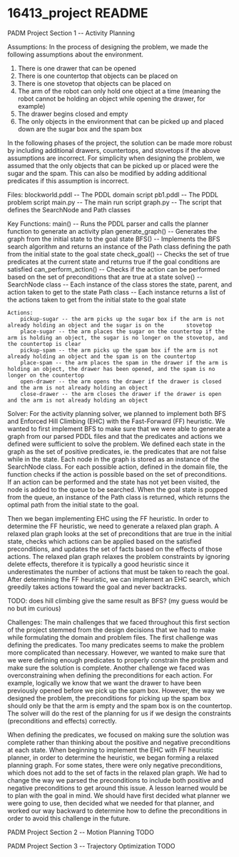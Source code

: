 # 16413_project README
PADM Project Section 1 -- Activity Planning

Assumptions: 
In the process of designing the problem, we made the following assumptions about the environment.
1) There is one drawer that can be opened
2) There is one countertop that objects can be placed on
3) There is one stovetop that objects can be placed on
4) The arm of the robot can only hold one object at a time (meaning the robot cannot be holding an object while opening the drawer, for example)
5) The drawer begins closed and empty
6) The only objects in the environment that can be picked up and placed down are the sugar box and the spam box

In the following phases of the project, the solution can be made more robust by including additional drawers, countertops, and stovetops if the above assumptions are incorrect. For simplicity when designing the problem, we assumed that the only objects that can be picked up or placed were the sugar and the spam. This can also be modified by adding additional predicates if this assumption is incorrect.

Files: 
    blockworld.pddl -- The PDDL domain script
    pb1.pddl --  The PDDL problem script
    main.py -- The main run script
    graph.py -- The script that defines the SearchNode and Path classes

Key Functions: 
    main() -- Runs the PDDL parser and calls the planner function to generate an activity plan
    generate_graph() -- Generates the graph from the initial state to the goal state
    BFS() -- Implements the BFS search algorithm and returns an instance of the Path class defining the path from the initial state to the goal state
    check_goal() -- Checks the set of true predicates at the current state and returns true if the goal conditions are satisfied
    can_perform_action() -- Checks if the action can be performed based on the set of preconditions that are true at a state
    solve() -- 
    SearchNode class -- Each instance of the class stores the state, parent, and action taken to get to the state
    Path class -- Each instance returns a list of the actions taken to get from the initial state to the goal state

    Actions:
        pickup-sugar -- the arm picks up the sugar box if the arm is not already holding an object and the sugar is on the       stovetop
        place-sugar -- the arm places the sugar on the countertop if the arm is holding an object, the sugar is no longer on the stovetop, and the countertop is clear
        pickup-spam -- the arm picks up the spam box if the arm is not already holding an object and the spam is on the countertop
        place-spam -- the arm places the spam in the drawer if the arm is holding an object, the drawer has been opened, and the spam is no longer on the countertop
        open-drawer -- the arm opens the drawer if the drawer is closed and the arm is not already holding an object
        close-drawer -- the arm closes the drawer if the drawer is open and the arm is not already holding an object

Solver:
For the activity planning solver, we planned to implement both BFS and Enforced Hill Climbing (EHC) with the Fast-Forward (FF) heuristic. We wanted to first implement BFS to make sure that we were able to generate a graph from our parsed PDDL files and that the predicates and actions we defined were sufficient to solve the problem. We defined each state in the graph as the set of positive predicates, ie. the predicates that are not false while in the state. Each node in the graph is stored as an instance of the SearchNode class. For each possible action, defined in the domain file, the function checks if the action is possible based on the set of preconditions. If an action can be performed and the state has not yet been visited, the node is added to the queue to be searched. When the goal state is popped from the queue, an instance of the Path class is returned, which returns the optimal path from the initial state to the goal.

Then we began implementing EHC using the FF heuristic. In order to determine the FF heuristic, we need to generate a relaxed plan graph. A relaxed plan graph looks at the set of preconditions that are true in the initial state, checks which actions can be applied based on the satisfied preconditions, and updates the set of facts based on the effects of those actions. The relaxed plan graph relaxes the problem constraints by ignoring delete effects, therefore it is typically a good heuristic since it underestimates the number of actions that must be taken to reach the goal. After determining the FF heuristic, we can implement an EHC search, which greedily takes actions toward the goal and never backtracks.

TODO: does hill climbing give the same result as BFS? (my guess would be no but im curious)

Challenges:
The main challenges that we faced throughout this first section of the project stemmed from the design decisions that we had to make while formulating the domain and problem files. The first challenge was defining the predicates. Too many predicates seems to make the problem more complicated than necessary. However, we wanted to make sure that we were defining enough predicates to properly constrain the problem and make sure the solution is complete. Another challenge we faced was overconstraining when defining the preconditions for each action. For example, logically we know that we want the drawer to have been previously opened before we pick up the spam box. However, the way we designed the problem, the preconditions for picking up the spam box should only be that the arm is empty and the spam box is on the countertop. The solver will do the rest of the planning for us if we design the constraints (preconditions and effects) correctly. 

When defining the predicates, we focused on making sure the solution was complete rather than thinking about the positive and negative preconditions at each state. When beginning to implement the EHC with FF heuristic planner, in order to determine the heuristic, we began forming a relaxed planning graph. For some states, there were only negative preconditions, which does not add to the set of facts in the relaxed plan graph. We had to change the way we parsed the preconditions to include both positive and negative preconditions to get around this issue. A lesson learned would be to plan with the goal in mind. We should have first decided what planner we were going to use, then decided what we needed for that planner, and worked our way backward to determine how to define the preconditions in order to avoid this challenge in the future.

PADM Project Section 2 -- Motion Planning
TODO

PADM Project Section 3 -- Trajectory Optimization
TODO
